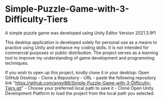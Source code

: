 # Simple-Puzzle-Game-with-3-Difficulty-Tiers
A simple puzzle game was developed using Unity Editor Version 2021.3.9f1

This desktop application is developed solely for personal use as a means to practice using Unity and enhance my coding skills. It is not intended for commercial purposes or public distribution. The project serves as a learning tool to improve my understanding of game development and programming techniques.

If you wish to open up this project, kindly clone it in your desktop: 
Open GitHub Desktop - Clone a Repository - URL - paste the following repository link "https://github.com/angyl88/Simple-Puzzle-Game-with-3-Difficulty-Tiers.git" - Choose your preferred local path to save it - Clone
Open Unity Development Platform to load the project from the local path you selected. 
